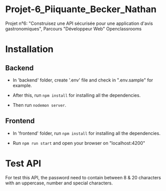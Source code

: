 # Projet-6_Piiquante_Becker_Nathan
Projet n°6: "Construisez une API sécurisée pour une application d'avis gastronomiques", Parcours "Développeur Web" Openclassrooms 
  
# Installation 
<h2>Backend</h2>

- In 'backend' folder, create '.env' file and check in ".env.sample" for example. 

- After this, run <code>npm install</code> for installing all the dependencies.

- Then run <code>nodemon server</code>.


<h2>Frontend</h2>

- In 'frontend' folder,  run <code>npm install</code> for installing all the dependencies.

- Run <code>npm run start</code> and open your browser on "localhost:4200"


# Test API

For test this API, the password need to contain between 8 & 20 characters with an uppercase, number and special characters.